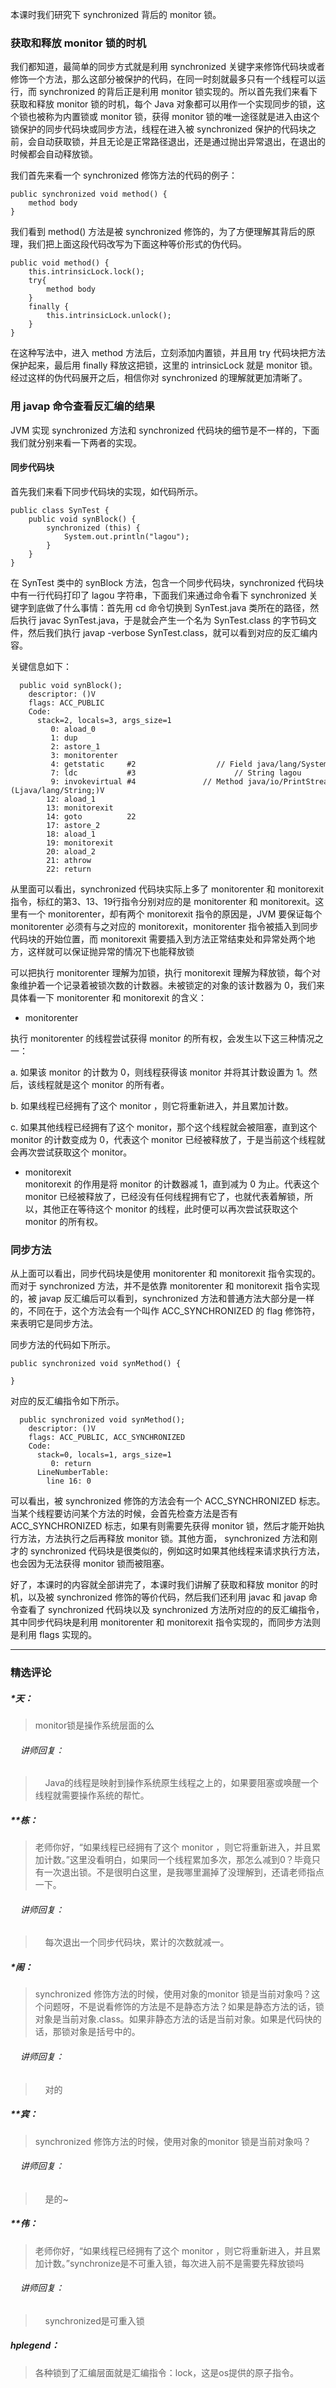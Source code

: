 <p>本课时我们研究下 synchronized 背后的 monitor 锁。</p>
<h3>获取和释放 monitor 锁的时机</h3>
<p>我们都知道，最简单的同步方式就是利用 synchronized 关键字来修饰代码块或者修饰一个方法，那么这部分被保护的代码，在同一时刻就最多只有一个线程可以运行，而 synchronized 的背后正是利用 monitor 锁实现的。所以首先我们来看下获取和释放 monitor 锁的时机，每个 Java 对象都可以用作一个实现同步的锁，这个锁也被称为内置锁或 monitor 锁，获得 monitor 锁的唯一途径就是进入由这个锁保护的同步代码块或同步方法，线程在进入被 synchronized 保护的代码块之前，会自动获取锁，并且无论是正常路径退出，还是通过抛出异常退出，在退出的时候都会自动释放锁。</p>
<p>我们首先来看一个 synchronized 修饰方法的代码的例子：</p>
<pre><code data-language="java" class="lang-java"><span class="hljs-function"><span class="hljs-keyword">public</span>&nbsp;<span class="hljs-keyword">synchronized</span>&nbsp;<span class="hljs-keyword">void</span>&nbsp;<span class="hljs-title">method</span><span class="hljs-params">()</span>&nbsp;</span>{
&nbsp;&nbsp;&nbsp;&nbsp;method&nbsp;body
}
</code></pre>
<p>我们看到&nbsp;method() 方法是被 synchronized 修饰的，为了方便理解其背后的原理，我们把上面这段代码改写为下面这种等价形式的伪代码。</p>
<pre><code data-language="java" class="lang-java"><span class="hljs-function"><span class="hljs-keyword">public</span>&nbsp;<span class="hljs-keyword">void</span>&nbsp;<span class="hljs-title">method</span><span class="hljs-params">()</span>&nbsp;</span>{
&nbsp;&nbsp;&nbsp;&nbsp;<span class="hljs-keyword">this</span>.intrinsicLock.lock();
&nbsp;&nbsp;&nbsp;&nbsp;<span class="hljs-keyword">try</span>{
&nbsp;&nbsp;&nbsp;&nbsp;&nbsp;&nbsp;&nbsp;&nbsp;method&nbsp;body
&nbsp;&nbsp;&nbsp;&nbsp;}
&nbsp;&nbsp;&nbsp;&nbsp;<span class="hljs-keyword">finally</span>&nbsp;{
&nbsp;&nbsp;&nbsp;&nbsp;&nbsp;&nbsp;&nbsp;&nbsp;<span class="hljs-keyword">this</span>.intrinsicLock.unlock();
&nbsp;&nbsp;&nbsp;&nbsp;}
}
</code></pre>
<p>在这种写法中，进入&nbsp;method 方法后，立刻添加内置锁，并且用 try 代码块把方法保护起来，最后用 finally 释放这把锁，这里的 intrinsicLock 就是&nbsp;monitor 锁。经过这样的伪代码展开之后，相信你对 synchronized 的理解就更加清晰了。</p>
<h3>用 javap 命令查看反汇编的结果</h3>
<p>JVM 实现 synchronized 方法和 synchronized 代码块的细节是不一样的，下面我们就分别来看一下两者的实现。</p>
<h4>同步代码块</h4>
<p>首先我们来看下同步代码块的实现，如代码所示。</p>
<pre><code data-language="java" class="lang-java"><span class="hljs-keyword">public</span>&nbsp;<span class="hljs-class"><span class="hljs-keyword">class</span>&nbsp;<span class="hljs-title">SynTest</span>&nbsp;</span>{
&nbsp;&nbsp;&nbsp;&nbsp;<span class="hljs-function"><span class="hljs-keyword">public</span>&nbsp;<span class="hljs-keyword">void</span>&nbsp;<span class="hljs-title">synBlock</span><span class="hljs-params">()</span>&nbsp;</span>{
&nbsp;&nbsp;&nbsp;&nbsp;&nbsp;&nbsp;&nbsp;&nbsp;<span class="hljs-keyword">synchronized</span>&nbsp;(<span class="hljs-keyword">this</span>)&nbsp;{
&nbsp;&nbsp;&nbsp;&nbsp;&nbsp;&nbsp;&nbsp;&nbsp;&nbsp;&nbsp;&nbsp;&nbsp;System.out.println(<span class="hljs-string">"lagou"</span>);
&nbsp;&nbsp;&nbsp;&nbsp;&nbsp;&nbsp;&nbsp;&nbsp;}
&nbsp;&nbsp;&nbsp;&nbsp;}
}
</code></pre>
<p>在&nbsp;SynTest 类中的 synBlock 方法，包含一个同步代码块，synchronized 代码块中有一行代码打印了 lagou 字符串，下面我们来通过命令看下 synchronized 关键字到底做了什么事情：首先用 cd 命令切换到 SynTest.java 类所在的路径，然后执行 javac SynTest.java，于是就会产生一个名为 SynTest.class 的字节码文件，然后我们执行 javap -verbose SynTest.class，就可以看到对应的反汇编内容。</p>
<p>关键信息如下：</p>
<pre><code data-language="java" class="lang-java">&nbsp;&nbsp;public&nbsp;void&nbsp;synBlock();
&nbsp;&nbsp;&nbsp;&nbsp;descriptor:&nbsp;()V
&nbsp;&nbsp;&nbsp;&nbsp;flags:&nbsp;ACC_PUBLIC
&nbsp;&nbsp;&nbsp;&nbsp;Code:
&nbsp;&nbsp;&nbsp;&nbsp;&nbsp;&nbsp;stack=2,&nbsp;locals=3,&nbsp;args_size=1
&nbsp;&nbsp;&nbsp;&nbsp;&nbsp;&nbsp;&nbsp;&nbsp;&nbsp;0:&nbsp;aload_0
&nbsp;&nbsp;&nbsp;&nbsp;&nbsp;&nbsp;&nbsp;&nbsp;&nbsp;1:&nbsp;dup
&nbsp;&nbsp;&nbsp;&nbsp;&nbsp;&nbsp;&nbsp;&nbsp;&nbsp;2:&nbsp;astore_1
&nbsp;&nbsp;&nbsp;&nbsp;&nbsp;&nbsp;&nbsp;&nbsp;&nbsp;3:&nbsp;monitorenter
&nbsp;&nbsp;&nbsp;&nbsp;&nbsp;&nbsp;&nbsp;&nbsp;&nbsp;4:&nbsp;getstatic&nbsp;&nbsp;&nbsp;&nbsp;&nbsp;#2&nbsp;&nbsp;&nbsp;&nbsp;&nbsp;&nbsp;&nbsp;&nbsp;&nbsp;&nbsp;&nbsp;&nbsp;&nbsp;&nbsp;&nbsp;&nbsp;&nbsp;&nbsp;//&nbsp;Field&nbsp;java/lang/System.out:Ljava/io/PrintStream;
&nbsp;&nbsp;&nbsp;&nbsp;&nbsp;&nbsp;&nbsp;&nbsp;&nbsp;7:&nbsp;ldc&nbsp;&nbsp;&nbsp;&nbsp;&nbsp;&nbsp;&nbsp;&nbsp;&nbsp;&nbsp;&nbsp;#3&nbsp;&nbsp;&nbsp;&nbsp;&nbsp;&nbsp;&nbsp;&nbsp;&nbsp;&nbsp;&nbsp;&nbsp;&nbsp;&nbsp;&nbsp;&nbsp;&nbsp;&nbsp;&nbsp;&nbsp;&nbsp;&nbsp;//&nbsp;String&nbsp;lagou
&nbsp;&nbsp;&nbsp;&nbsp;&nbsp;&nbsp;&nbsp;&nbsp;&nbsp;9:&nbsp;invokevirtual&nbsp;#4&nbsp;&nbsp;&nbsp;&nbsp;&nbsp;&nbsp;&nbsp;&nbsp;&nbsp;&nbsp;&nbsp;&nbsp;&nbsp;&nbsp;&nbsp;//&nbsp;Method&nbsp;java/io/PrintStream.println:(Ljava/lang/String;)V
&nbsp;&nbsp;&nbsp;&nbsp;&nbsp;&nbsp;&nbsp;&nbsp;12:&nbsp;aload_1
&nbsp;&nbsp;&nbsp;&nbsp;&nbsp;&nbsp;&nbsp;&nbsp;13:&nbsp;monitorexit
&nbsp;&nbsp;&nbsp;&nbsp;&nbsp;&nbsp;&nbsp;&nbsp;14:&nbsp;goto&nbsp;&nbsp;&nbsp;&nbsp;&nbsp;&nbsp;&nbsp;&nbsp;&nbsp;&nbsp;22
&nbsp;&nbsp;&nbsp;&nbsp;&nbsp;&nbsp;&nbsp;&nbsp;17:&nbsp;astore_2
&nbsp;&nbsp;&nbsp;&nbsp;&nbsp;&nbsp;&nbsp;&nbsp;18:&nbsp;aload_1
&nbsp;&nbsp;&nbsp;&nbsp;&nbsp;&nbsp;&nbsp;&nbsp;19:&nbsp;monitorexit
&nbsp;&nbsp;&nbsp;&nbsp;&nbsp;&nbsp;&nbsp;&nbsp;20:&nbsp;aload_2
&nbsp;&nbsp;&nbsp;&nbsp;&nbsp;&nbsp;&nbsp;&nbsp;21:&nbsp;athrow
&nbsp;&nbsp;&nbsp;&nbsp;&nbsp;&nbsp;&nbsp;&nbsp;22:&nbsp;return
</code></pre>
<p>从里面可以看出，synchronized 代码块实际上多了 monitorenter 和 monitorexit 指令，标红的第3、13、19行指令分别对应的是 monitorenter 和 monitorexit。这里有一个 monitorenter，却有两个 monitorexit 指令的原因是，JVM 要保证每个 monitorenter 必须有与之对应的 monitorexit，monitorenter 指令被插入到同步代码块的开始位置，而 monitorexit 需要插入到方法正常结束处和异常处两个地方，这样就可以保证抛异常的情况下也能释放锁</p>
<p>可以把执行 monitorenter 理解为加锁，执行 monitorexit 理解为释放锁，每个对象维护着一个记录着被锁次数的计数器。未被锁定的对象的该计数器为 0，我们来具体看一下 monitorenter 和 monitorexit 的含义：</p>
<ul>
<li>monitorenter</li>
</ul>
<p>执行 monitorenter 的线程尝试获得 monitor 的所有权，会发生以下这三种情况之一：</p>
<p>a. 如果该 monitor 的计数为 0，则线程获得该 monitor 并将其计数设置为 1。然后，该线程就是这个 monitor 的所有者。</p>
<p>b. 如果线程已经拥有了这个 monitor ，则它将重新进入，并且累加计数。</p>
<p>c. 如果其他线程已经拥有了这个 monitor，那个这个线程就会被阻塞，直到这个 monitor 的计数变成为 0，代表这个 monitor 已经被释放了，于是当前这个线程就会再次尝试获取这个 monitor。</p>
<ul>
<li>monitorexit<br>
monitorexit 的作用是将 monitor 的计数器减 1，直到减为 0 为止。代表这个 monitor 已经被释放了，已经没有任何线程拥有它了，也就代表着解锁，所以，其他正在等待这个 monitor 的线程，此时便可以再次尝试获取这个 monitor 的所有权。</li>
</ul>
<h3>同步方法</h3>
<p>从上面可以看出，同步代码块是使用 monitorenter 和 monitorexit 指令实现的。而对于 synchronized 方法，并不是依靠 monitorenter 和 monitorexit 指令实现的，被 javap 反汇编后可以看到，synchronized 方法和普通方法大部分是一样的，不同在于，这个方法会有一个叫作 ACC_SYNCHRONIZED 的 flag 修饰符，来表明它是同步方法。</p>
<p>同步方法的代码如下所示。</p>
<pre><code data-language="java" class="lang-java"><span class="hljs-function"><span class="hljs-keyword">public</span>&nbsp;<span class="hljs-keyword">synchronized</span>&nbsp;<span class="hljs-keyword">void</span>&nbsp;<span class="hljs-title">synMethod</span><span class="hljs-params">()</span>&nbsp;</span>{
&nbsp;
}
</code></pre>
<p>对应的反汇编指令如下所示。</p>
<pre><code data-language="java" class="lang-java">&nbsp;&nbsp;<span class="hljs-function"><span class="hljs-keyword">public</span>&nbsp;<span class="hljs-keyword">synchronized</span>&nbsp;<span class="hljs-keyword">void</span>&nbsp;<span class="hljs-title">synMethod</span><span class="hljs-params">()</span></span>;
&nbsp;&nbsp;&nbsp;&nbsp;descriptor:&nbsp;()V
&nbsp;&nbsp;&nbsp;&nbsp;flags:&nbsp;ACC_PUBLIC,&nbsp;ACC_SYNCHRONIZED
&nbsp;&nbsp;&nbsp;&nbsp;Code:
&nbsp;&nbsp;&nbsp;&nbsp;&nbsp;&nbsp;stack=<span class="hljs-number">0</span>,&nbsp;locals=<span class="hljs-number">1</span>,&nbsp;args_size=<span class="hljs-number">1</span>
&nbsp;&nbsp;&nbsp;&nbsp;&nbsp;&nbsp;&nbsp;&nbsp;&nbsp;<span class="hljs-number">0</span>:&nbsp;<span class="hljs-keyword">return</span>
&nbsp;&nbsp;&nbsp;&nbsp;&nbsp;&nbsp;LineNumberTable:
&nbsp;&nbsp;&nbsp;&nbsp;&nbsp;&nbsp;&nbsp;&nbsp;line&nbsp;<span class="hljs-number">16</span>:&nbsp;<span class="hljs-number">0</span>
</code></pre>
<p>可以看出，被 synchronized 修饰的方法会有一个 ACC_SYNCHRONIZED 标志。当某个线程要访问某个方法的时候，会首先检查方法是否有 ACC_SYNCHRONIZED 标志，如果有则需要先获得 monitor 锁，然后才能开始执行方法，方法执行之后再释放 monitor 锁。其他方面， synchronized 方法和刚才的 synchronized 代码块是很类似的，例如这时如果其他线程来请求执行方法，也会因为无法获得 monitor 锁而被阻塞。</p>
<p>好了，本课时的内容就全部讲完了，本课时我们讲解了获取和释放&nbsp;monitor 的时机，以及被 synchronized 修饰的等价代码，然后我们还利用 javac 和 javap 命令查看了 synchronized 代码块以及 synchronized 方法所对应的的反汇编指令，其中同步代码块是利用 monitorenter 和 monitorexit 指令实现的，而同步方法则是利用 flags 实现的。</p>

---

### 精选评论

##### *天：
> monitor锁是操作系统层面的么

 ###### &nbsp;&nbsp;&nbsp; 讲师回复：
> &nbsp;&nbsp;&nbsp; Java的线程是映射到操作系统原生线程之上的，如果要阻塞或唤醒一个线程就需要操作系统的帮忙。

##### **栋：
> 老师你好，“如果线程已经拥有了这个 monitor ，则它将重新进入，并且累加计数。”这里没看明白，如果同一个线程累加多次，那怎么减到0？毕竟只有一次退出锁。不是很明白这里，是我哪里漏掉了没理解到，还请老师指点一下。

 ###### &nbsp;&nbsp;&nbsp; 讲师回复：
> &nbsp;&nbsp;&nbsp; 每次退出一个同步代码块，累计的次数就减一。

##### *闹：
> synchronized 修饰方法的时候，使用对象的monitor 锁是当前对象吗？这个问题呀，不是说看修饰的方法是不是静态方法？如果是静态方法的话，锁对象是当前对象.class。如果非静态方法的话是当前对象。如果是代码快的话，那锁对象是括号中的。

 ###### &nbsp;&nbsp;&nbsp; 讲师回复：
> &nbsp;&nbsp;&nbsp; 对的

##### **宾：
> synchronized 修饰方法的时候，使用对象的monitor 锁是当前对象吗？

 ###### &nbsp;&nbsp;&nbsp; 讲师回复：
> &nbsp;&nbsp;&nbsp; 是的~

##### **伟：
> 老师你好，“如果线程已经拥有了这个 monitor ，则它将重新进入，并且累加计数。”synchronize是不可重入锁，每次进入前不是需要先释放锁吗

 ###### &nbsp;&nbsp;&nbsp; 讲师回复：
> &nbsp;&nbsp;&nbsp; synchronized是可重入锁

##### hplegend：
> 各种锁到了汇编层面就是汇编指令：lock，这是os提供的原子指令。

